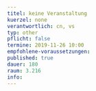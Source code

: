 ```yaml
---
titel: keine Veranstaltung
kuerzel: none
verantwortlich: cn, vs
typ: other
pflicht: false
termine: 2019-11-26 10:00
empfohlene-voraussetzungen: 
published: true
dauer: 180
raum: 3.216
info: 
---
```



